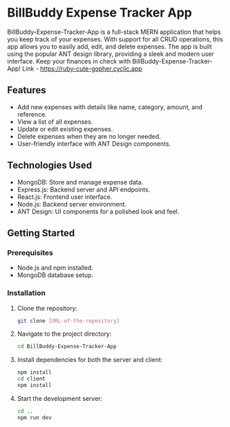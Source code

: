# BillBuddy Expense Tracker App
BillBuddy-Expense-Tracker-App is a full-stack MERN application that helps you keep track of your expenses. With support for all CRUD operations, this app allows you to easily add, edit, and delete expenses. The app is built using the popular ANT design library, providing a sleek and modern user interface. Keep your finances in check with BillBuddy-Expense-Tracker-App!
Link - https://ruby-cute-gopher.cyclic.app
## Features

- Add new expenses with details like name, category, amount, and reference.
- View a list of all expenses.
- Update or edit existing expenses.
- Delete expenses when they are no longer needed.
- User-friendly interface with ANT Design components.

## Technologies Used

- MongoDB: Store and manage expense data.
- Express.js: Backend server and API endpoints.
- React.js: Frontend user interface.
- Node.js: Backend server environment.
- ANT Design: UI components for a polished look and feel.

## Getting Started

### Prerequisites

- Node.js and npm installed.
- MongoDB database setup.

### Installation

1. Clone the repository:
   ```bash
   git clone [URL-of-the-repository]
   ```
2. Navigate to the project directory:
   ```bash
   cd BillBuddy-Expense-Tracker-App
   ```
3. Install dependencies for both the server and client:
   ```bash
   npm install
   cd client
   npm install
   ```
4. Start the development server:
   ```bash
   cd ..
   npm run dev
   ```
